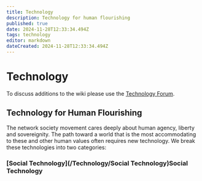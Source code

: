 ```yaml
---
title: Technology
description: Technology for human flourishing
published: true
date: 2024-11-28T12:33:34.494Z
tags: technology
editor: markdown
dateCreated: 2024-11-28T12:33:34.494Z
---
```


# Technology
To discuss additions to the wiki please use the [Technology Forum](https://forum.sove.re/forum/category/6/technology).

## Technology for Human Flourishing
The network society movement cares deeply about human agency, liberty and sovereignity. The path toward a world that is the most accommodating to these and other human values often requires new technology. We break these technologies into two categories:

### [Social Technology](/Technology/Social Technology)Social Technology
